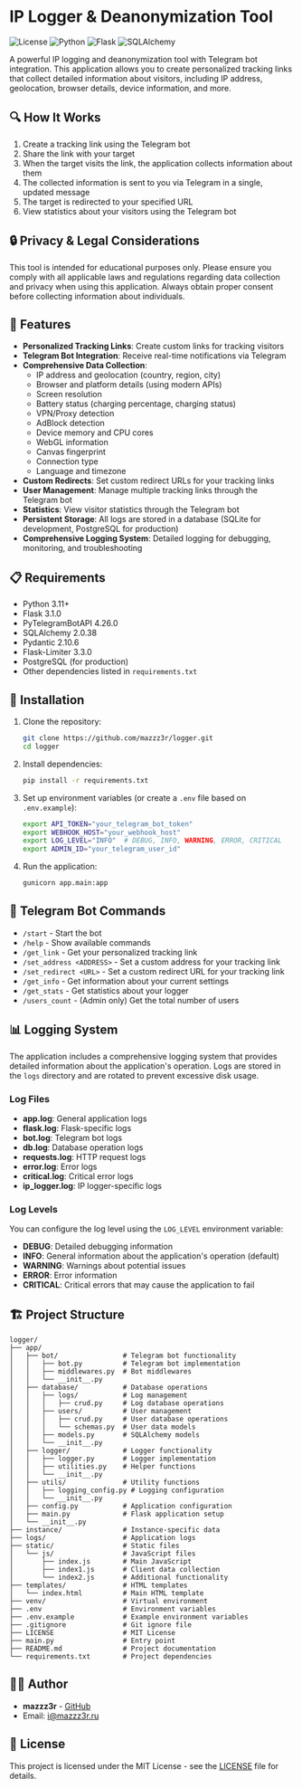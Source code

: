 # IP Logger & Deanonymization Tool

![License](https://img.shields.io/badge/license-MIT-blue.svg)
![Python](https://img.shields.io/badge/python-3.11+-green.svg)
![Flask](https://img.shields.io/badge/flask-3.1.0-red.svg)
![SQLAlchemy](https://img.shields.io/badge/SQLAlchemy-2.0.38-blue.svg)

A powerful IP logging and deanonymization tool with Telegram bot integration. This application allows you to create personalized tracking links that collect detailed information about visitors, including IP address, geolocation, browser details, device information, and more.


## 🔍 How It Works

1. Create a tracking link using the Telegram bot
2. Share the link with your target
3. When the target visits the link, the application collects information about them
4. The collected information is sent to you via Telegram in a single, updated message
5. The target is redirected to your specified URL
6. View statistics about your visitors using the Telegram bot

## 🔒 Privacy & Legal Considerations

This tool is intended for educational purposes only. Please ensure you comply with all applicable laws and regulations regarding data collection and privacy when using this application. Always obtain proper consent before collecting information about individuals.


## 🚀 Features

- **Personalized Tracking Links**: Create custom links for tracking visitors
- **Telegram Bot Integration**: Receive real-time notifications via Telegram
- **Comprehensive Data Collection**:
  - IP address and geolocation (country, region, city)
  - Browser and platform details (using modern APIs)
  - Screen resolution
  - Battery status (charging percentage, charging status)
  - VPN/Proxy detection
  - AdBlock detection
  - Device memory and CPU cores
  - WebGL information
  - Canvas fingerprint
  - Connection type
  - Language and timezone
- **Custom Redirects**: Set custom redirect URLs for your tracking links
- **User Management**: Manage multiple tracking links through the Telegram bot
- **Statistics**: View visitor statistics through the Telegram bot
- **Persistent Storage**: All logs are stored in a database (SQLite for development, PostgreSQL for production)
- **Comprehensive Logging System**: Detailed logging for debugging, monitoring, and troubleshooting


## 📋 Requirements

- Python 3.11+
- Flask 3.1.0
- PyTelegramBotAPI 4.26.0
- SQLAlchemy 2.0.38
- Pydantic 2.10.6
- Flask-Limiter 3.3.0
- PostgreSQL (for production)
- Other dependencies listed in `requirements.txt`

## 🔧 Installation

1. Clone the repository:
   ```bash
   git clone https://github.com/mazzz3r/logger.git
   cd logger
   ```

2. Install dependencies:
   ```bash
   pip install -r requirements.txt
   ```

3. Set up environment variables (or create a `.env` file based on `.env.example`):
   ```bash
   export API_TOKEN="your_telegram_bot_token"
   export WEBHOOK_HOST="your_webhook_host"
   export LOG_LEVEL="INFO"  # DEBUG, INFO, WARNING, ERROR, CRITICAL
   export ADMIN_ID="your_telegram_user_id"
   ```

4. Run the application:
   ```bash
   gunicorn app.main:app
   ```

## 🤖 Telegram Bot Commands

- `/start` - Start the bot
- `/help` - Show available commands
- `/get_link` - Get your personalized tracking link
- `/set_address <ADDRESS>` - Set a custom address for your tracking link
- `/set_redirect <URL>` - Set a custom redirect URL for your tracking link
- `/get_info` - Get information about your current settings
- `/get_stats` - Get statistics about your logger
- `/users_count` - (Admin only) Get the total number of users

## 📊 Logging System

The application includes a comprehensive logging system that provides detailed information about the application's operation. Logs are stored in the `logs` directory and are rotated to prevent excessive disk usage.

### Log Files

- **app.log**: General application logs
- **flask.log**: Flask-specific logs
- **bot.log**: Telegram bot logs
- **db.log**: Database operation logs
- **requests.log**: HTTP request logs
- **error.log**: Error logs
- **critical.log**: Critical error logs
- **ip_logger.log**: IP logger-specific logs

### Log Levels

You can configure the log level using the `LOG_LEVEL` environment variable:

- **DEBUG**: Detailed debugging information
- **INFO**: General information about the application's operation (default)
- **WARNING**: Warnings about potential issues
- **ERROR**: Error information
- **CRITICAL**: Critical errors that may cause the application to fail

## 🏗️ Project Structure

```
logger/
├── app/
│   ├── bot/                # Telegram bot functionality
│   │   ├── bot.py          # Telegram bot implementation
│   │   ├── middlewares.py  # Bot middlewares
│   │   └── __init__.py
│   ├── database/           # Database operations
│   │   ├── logs/           # Log management
│   │   │   ├── crud.py     # Log database operations
│   │   ├── users/          # User management
│   │   │   ├── crud.py     # User database operations
│   │   │   └── schemas.py  # User data models
│   │   ├── models.py       # SQLAlchemy models
│   │   └── __init__.py
│   ├── logger/             # Logger functionality
│   │   ├── logger.py       # Logger implementation
│   │   ├── utilities.py    # Helper functions
│   │   └── __init__.py
│   ├── utils/              # Utility functions
│   │   ├── logging_config.py # Logging configuration
│   │   └── __init__.py
│   ├── config.py           # Application configuration
│   ├── main.py             # Flask application setup
│   └── __init__.py
├── instance/               # Instance-specific data
├── logs/                   # Application logs
├── static/                 # Static files
│   └── js/                 # JavaScript files
│       ├── index.js        # Main JavaScript
│       ├── index1.js       # Client data collection
│       └── index2.js       # Additional functionality
├── templates/              # HTML templates
│   └── index.html          # Main HTML template
├── venv/                   # Virtual environment
├── .env                    # Environment variables
├── .env.example            # Example environment variables
├── .gitignore              # Git ignore file
├── LICENSE                 # MIT License
├── main.py                 # Entry point
├── README.md               # Project documentation
└── requirements.txt        # Project dependencies
```


## 👨‍💻 Author

- **mazzz3r** - [GitHub](https://github.com/mazzz3r)
- Email: i@mazzz3r.ru

## 📄 License

This project is licensed under the MIT License - see the [LICENSE](LICENSE) file for details.